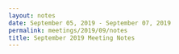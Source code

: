 ```yaml
---
layout: notes
date: September 05, 2019 - September 07, 2019
permalink: meetings/2019/09/notes
title: September 2019 Meeting Notes
---
```


